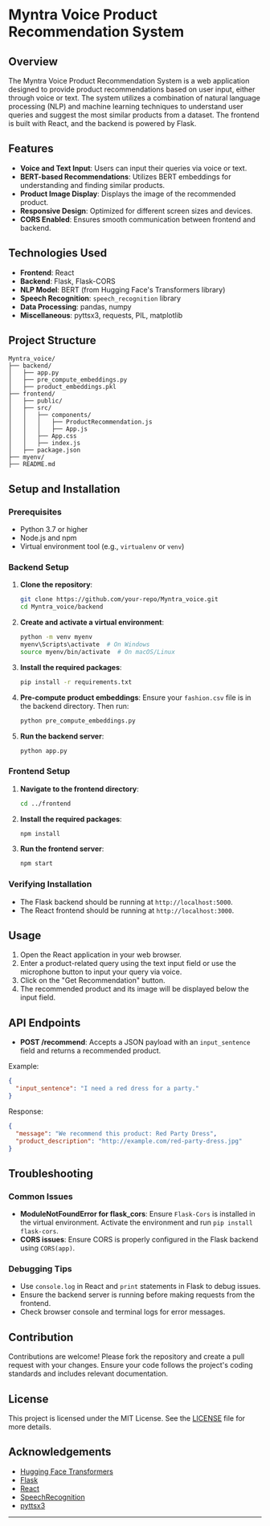 # Myntra Voice Product Recommendation System

## Overview

The Myntra Voice Product Recommendation System is a web application designed to provide product recommendations based on user input, either through voice or text. The system utilizes a combination of natural language processing (NLP) and machine learning techniques to understand user queries and suggest the most similar products from a dataset. The frontend is built with React, and the backend is powered by Flask.

## Features

- **Voice and Text Input**: Users can input their queries via voice or text.
- **BERT-based Recommendations**: Utilizes BERT embeddings for understanding and finding similar products.
- **Product Image Display**: Displays the image of the recommended product.
- **Responsive Design**: Optimized for different screen sizes and devices.
- **CORS Enabled**: Ensures smooth communication between frontend and backend.

## Technologies Used

- **Frontend**: React
- **Backend**: Flask, Flask-CORS
- **NLP Model**: BERT (from Hugging Face's Transformers library)
- **Speech Recognition**: `speech_recognition` library
- **Data Processing**: pandas, numpy
- **Miscellaneous**: pyttsx3, requests, PIL, matplotlib

## Project Structure

```plaintext
Myntra_voice/
├── backend/
│   ├── app.py
│   ├── pre_compute_embeddings.py
│   ├── product_embeddings.pkl
├── frontend/
│   ├── public/
│   ├── src/
│   │   ├── components/
│   │   │   ├── ProductRecommendation.js
│   │   │   ├── App.js
│   │   ├── App.css
│   │   ├── index.js
│   ├── package.json
├── myenv/
├── README.md
```

## Setup and Installation

### Prerequisites

- Python 3.7 or higher
- Node.js and npm
- Virtual environment tool (e.g., `virtualenv` or `venv`)

### Backend Setup

1. **Clone the repository**:
   ```bash
   git clone https://github.com/your-repo/Myntra_voice.git
   cd Myntra_voice/backend
   ```

2. **Create and activate a virtual environment**:
   ```bash
   python -m venv myenv
   myenv\Scripts\activate  # On Windows
   source myenv/bin/activate  # On macOS/Linux
   ```

3. **Install the required packages**:
   ```bash
   pip install -r requirements.txt
   ```

4. **Pre-compute product embeddings**:
   Ensure your `fashion.csv` file is in the backend directory. Then run:
   ```bash
   python pre_compute_embeddings.py
   ```

5. **Run the backend server**:
   ```bash
   python app.py
   ```

### Frontend Setup

1. **Navigate to the frontend directory**:
   ```bash
   cd ../frontend
   ```

2. **Install the required packages**:
   ```bash
   npm install
   ```

3. **Run the frontend server**:
   ```bash
   npm start
   ```

### Verifying Installation

- The Flask backend should be running at `http://localhost:5000`.
- The React frontend should be running at `http://localhost:3000`.

## Usage

1. Open the React application in your web browser.
2. Enter a product-related query using the text input field or use the microphone button to input your query via voice.
3. Click on the "Get Recommendation" button.
4. The recommended product and its image will be displayed below the input field.

## API Endpoints

- **POST /recommend**: Accepts a JSON payload with an `input_sentence` field and returns a recommended product.

Example:
```json
{
  "input_sentence": "I need a red dress for a party."
}
```

Response:
```json
{
  "message": "We recommend this product: Red Party Dress",
  "product_description": "http://example.com/red-party-dress.jpg"
}
```

## Troubleshooting

### Common Issues

- **ModuleNotFoundError for flask_cors**: Ensure `Flask-Cors` is installed in the virtual environment. Activate the environment and run `pip install flask-cors`.
- **CORS issues**: Ensure CORS is properly configured in the Flask backend using `CORS(app)`.

### Debugging Tips

- Use `console.log` in React and `print` statements in Flask to debug issues.
- Ensure the backend server is running before making requests from the frontend.
- Check browser console and terminal logs for error messages.

## Contribution

Contributions are welcome! Please fork the repository and create a pull request with your changes. Ensure your code follows the project's coding standards and includes relevant documentation.

## License

This project is licensed under the MIT License. See the [LICENSE](LICENSE) file for more details.

## Acknowledgements

- [Hugging Face Transformers](https://github.com/huggingface/transformers)
- [Flask](https://flask.palletsprojects.com/)
- [React](https://reactjs.org/)
- [SpeechRecognition](https://pypi.org/project/SpeechRecognition/)
- [pyttsx3](https://pypi.org/project/pyttsx3/)

---
